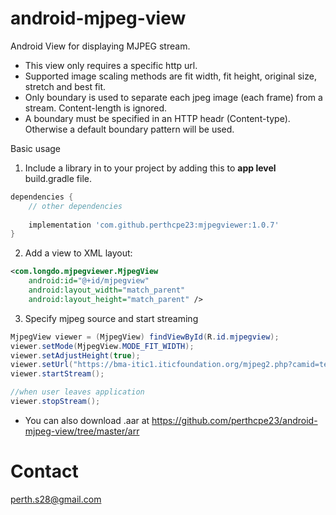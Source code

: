 # android-mjpeg-view
Android View for displaying MJPEG stream.

- This view only requires a specific http url.
- Supported image scaling methods are fit width, fit height, original size, stretch and best fit.
- Only boundary is used to separate each jpeg image (each frame) from a stream. Content-length is ignored.
- A boundary must be specified in an HTTP headr (Content-type). Otherwise a default boundary pattern will be used.

Basic usage<br/>
1. Include a library in to your project by adding this to <b>app level</b> build.gradle file.
```gradle
dependencies {
    // other dependencies
    
    implementation 'com.github.perthcpe23:mjpegviewer:1.0.7'
}
```
2. Add a view to XML layout:
````xml
<com.longdo.mjpegviewer.MjpegView
    android:id="@+id/mjpegview"
    android:layout_width="match_parent"
    android:layout_height="match_parent" />
````

3. Specify mjpeg source and start streaming
````java
MjpegView viewer = (MjpegView) findViewById(R.id.mjpegview);
viewer.setMode(MjpegView.MODE_FIT_WIDTH);
viewer.setAdjustHeight(true);
viewer.setUrl("https://bma-itic1.iticfoundation.org/mjpeg2.php?camid=test");
viewer.startStream();

//when user leaves application
viewer.stopStream();
````
* You can also download .aar at https://github.com/perthcpe23/android-mjpeg-view/tree/master/arr

# Contact
perth.s28@gmail.com
